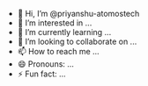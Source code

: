 - 👋 Hi, I’m @priyanshu-atomostech
- 👀 I’m interested in ...
- 🌱 I’m currently learning ...
- 💞️ I’m looking to collaborate on ...
- 📫 How to reach me ...
- 😄 Pronouns: ...
- ⚡ Fun fact: ...

<!---
priyanshu-atomostech/priyanshu-atomostech is a ✨ special ✨ repository because its `README.md` (this file) appears on your GitHub profile.
You can click the Preview link to take a look at your changes.
--->
